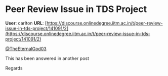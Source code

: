 # Peer Review Issue in TDS Project

**User**: carlton
**URL**: [https://discourse.onlinedegree.iitm.ac.in/t/peer-review-issue-in-tds-project/141091/2](https://discourse.onlinedegree.iitm.ac.in/t/peer-review-issue-in-tds-project/141091/2)

[@TheEternalGod03](/u/theeternalgod03)

This has been answered in another post

Regards
